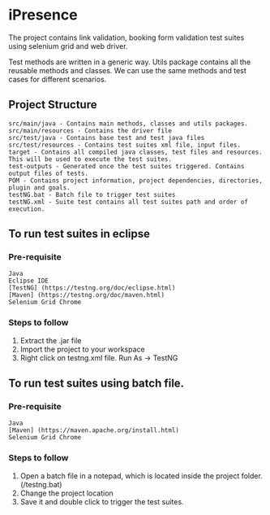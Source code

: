 # iPresence

The project contains link validation, booking form validation test suites using selenium grid and web driver.

Test methods are written in a generic way. Utils package contains all the reusable methods and classes. We can use the same methods and test cases for different scenarios.

## Project Structure
	src/main/java - Contains main methods, classes and utils packages.
	src/main/resources - Contains the driver file
	src/test/java - Contains base test and test java files
	src/test/resources - Contains test suites xml file, input files.
	target - Contains all compiled java classes, test files and resources. This will be used to execute the test suites.
	test-outputs - Generated once the test suites triggered. Contains output files of tests.
	POM - Contains project information, project dependencies, directories, plugin and goals.
	testNG.bat - Batch file to trigger test suites
	testNG.xml - Suite test contains all test suites path and order of execution.
	

## To run test suites in eclipse
### Pre-requisite
	Java
	Eclipse IDE
	[TestNG] (https://testng.org/doc/eclipse.html)
	[Maven] (https://testng.org/doc/maven.html)
	Selenium Grid Chrome
 
### Steps to follow
1. Extract the .jar file
2. Import the project to your workspace
3. Right click on testng.xml file. Run As -> TestNG

## To run test suites using batch file.
### Pre-requisite
	Java
	[Maven] (https://maven.apache.org/install.html)
	Selenium Grid Chrome
	
### Steps to follow
1. Open a batch file in a notepad, which is located inside the project folder.(<Projectfolder>/testng.bat)
2. Change the project location
3. Save it and double click to trigger the test suites.



 
